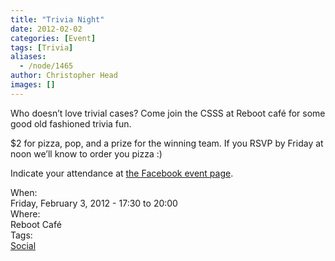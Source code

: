 ```yaml
---
title: "Trivia Night"
date: 2012-02-02
categories: [Event]
tags: [Trivia]
aliases:
  - /node/1465
author: Christopher Head
images: []
---
```


<div class="field field-name-body field-type-text-with-summary field-label-hidden"><div class="field-items"><div class="field-item even"><p>Who doesn&#x2019;t love trivial cases? Come join the CSSS at Reboot caf&#xE9; for some good old fashioned trivia fun.</p>
<p>$2 for pizza, pop, and a prize for the winning team. If you RSVP by Friday at noon we&#x2019;ll know to order you pizza :)</p>
<p>Indicate your attendance at <a href="https://www.facebook.com/events/320051354696986/">the Facebook event page</a>.</p>
</div></div></div><div class="field field-name-field-dates field-type-datetime field-label-above"><div class="field-label">When:&#xA0;</div><div class="field-items"><div class="field-item even"><span class="date-display-single">Friday, February 3, 2012 - <span class="date-display-range"><span class="date-display-start">17:30</span> to <span class="date-display-end">20:00</span></span></span></div></div></div><div class="field field-name-field-location field-type-text field-label-above"><div class="field-label">Where:&#xA0;</div><div class="field-items"><div class="field-item even">Reboot Caf&#xE9;</div></div></div>    <footer>
    <div class="field field-name-field-tags field-type-taxonomy-term-reference field-label-above"><div class="field-label">Tags:&#xA0;</div><div class="field-items"><div class="field-item even"><a href="/social">Social</a></div></div></div>      </footer>
